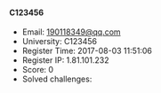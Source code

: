 #### C123456  

* Email: 190118349@qq.com  
* University: C123456  
* Register Time: 2017-08-03 11:51:06  
* Register IP: 1.81.101.232  
* Score: 0  
* Solved challenges: 
